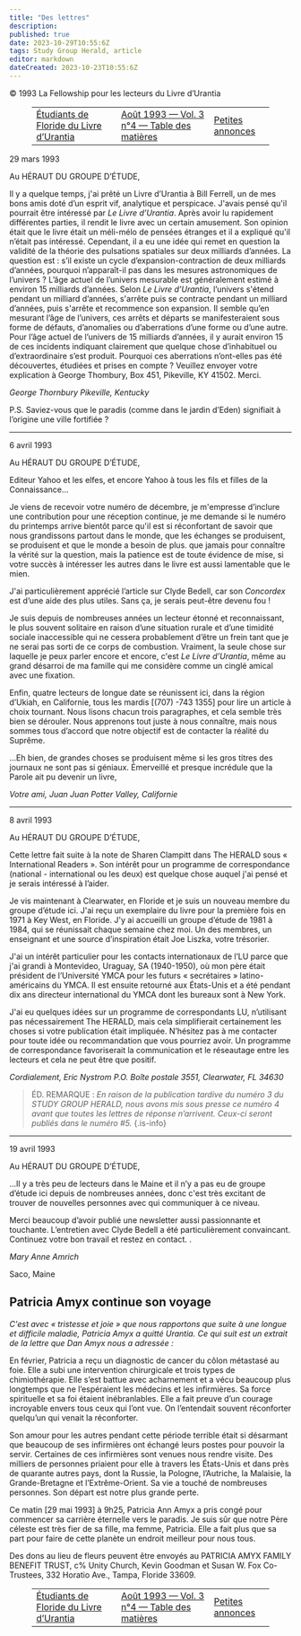 ```yaml
---
title: "Des lettres"
description: 
published: true
date: 2023-10-29T10:55:6Z
tags: Study Group Herald, article
editor: markdown
dateCreated: 2023-10-23T10:55:6Z
---
```


<p class="v-card v-sheet theme--light grey lighten-3 px-2">© 1993 La Fellowship pour les lecteurs du Livre d’Urantia</p>
<figure class="table chapter-navigator">
  <table>
    <tbody>
      <tr>
        <td>
        <a href="/fr/article/David_Glass/Florida_Students_of_The_Urantia_Book">
          <span class="mdi mdi-arrow-left-drop-circle"></span><span class="pl-2">Étudiants de Floride du Livre d’Urantia</span>
        </a>
        </td>
        <td>
        <a href="/fr/index/articles_study_group_herald#août-1993-vol-3-n°4">
          <span class="mdi mdi-book-open-variant"></span><span class="pl-2">Août 1993 — Vol. 3 n°4 — Table des matières</span>
        </a>
        </td>
        <td>
        <a href="/fr/article/Study_Group_Herald/Classifieds_3">
          <span class="pr-2">Petites annonces</span><span class="mdi mdi-arrow-right-drop-circle"></span>
        </a>
        </td>
      </tr>
    </tbody>
  </table>
</figure>



29 mars 1993

Au HÉRAUT DU GROUPE D’ÉTUDE,

Il y a quelque temps, j'ai prêté un Livre d’Urantia à Bill Ferrell, un de mes bons amis doté d’un esprit vif, analytique et perspicace. J'avais pensé qu'il pourrait être intéressé par _Le Livre d’Urantia_. Après avoir lu rapidement différentes parties, il rendit le livre avec un certain amusement. Son opinion était que le livre était un méli-mélo de pensées étranges et il a expliqué qu'il n’était pas intéressé. Cependant, il a eu une idée qui remet en question la validité de la théorie des pulsations spatiales sur deux milliards d’années. La question est : s’il existe un cycle d’expansion-contraction de deux milliards d’années, pourquoi n’apparaît-il pas dans les mesures astronomiques de l’univers ? L’âge actuel de l’univers mesurable est généralement estimé à environ 15 milliards d’années. Selon _Le Livre d’Urantia_, l’univers s'étend pendant un milliard d’années, s'arrête puis se contracte pendant un milliard d’années, puis s'arrête et recommence son expansion. Il semble qu’en mesurant l’âge de l’univers, ces arrêts et départs se manifesteraient sous forme de défauts, d’anomalies ou d’aberrations d’une forme ou d’une autre. Pour l’âge actuel de l’univers de 15 milliards d’années, il y aurait environ 15 de ces incidents indiquant clairement que quelque chose d’inhabituel ou d’extraordinaire s’est produit. Pourquoi ces aberrations n’ont-elles pas été découvertes, étudiées et prises en compte ? Veuillez envoyer votre explication à George Thombury, Box 451, Pikeville, KY 41502. Merci.

_George Thornbury_
_Pikeville, Kentucky_

P.S. Saviez-vous que le paradis (comme dans le jardin d’Eden) signifiait à l’origine une ville fortifiée ?

---

6 avril 1993

Au HÉRAUT DU GROUPE D’ÉTUDE,

Editeur Yahoo et les elfes, et encore Yahoo à tous les fils et filles de la Connaissance...

Je viens de recevoir votre numéro de décembre, je m'empresse d’inclure une contribution pour une réception continue, je me demande si le numéro du printemps arrive bientôt parce qu'il est si réconfortant de savoir que nous grandissons partout dans le monde, que les échanges se produisent, se produisent et que le monde a besoin de plus. que jamais pour connaître la vérité sur la question, mais la patience est de toute évidence de mise, si votre succès à intéresser les autres dans le livre est aussi lamentable que le mien.

J'ai particulièrement apprécié l’article sur Clyde Bedell, car son _Concordex_ est d’une aide des plus utiles. Sans ça, je serais peut-être devenu fou !

Je suis depuis de nombreuses années un lecteur étonné et reconnaissant, le plus souvent solitaire en raison d’une situation rurale et d’une timidité sociale inaccessible qui ne cessera probablement d’être un frein tant que je ne serai pas sorti de ce corps de combustion. Vraiment, la seule chose sur laquelle je peux parler encore et encore, c'est _Le Livre d’Urantia_, même au grand désarroi de ma famille qui me considère comme un cinglé amical avec une fixation.

Enfin, quatre lecteurs de longue date se réunissent ici, dans la région d’Ukiah, en Californie, tous les mardis [(707) -743 1355] pour lire un article à choix tournant. Nous lisons chacun trois paragraphes, et cela semble très bien se dérouler. Nous apprenons tout juste à nous connaître, mais nous sommes tous d’accord que notre objectif est de contacter la réalité du Suprême.

…Eh bien, de grandes choses se produisent même si les gros titres des journaux ne sont pas si géniaux. Émerveillé et presque incrédule que la Parole ait pu devenir un livre,

_Votre ami, Juan Juan_
_Potter Valley, Californie_

---

8 avril 1993

Au HÉRAUT DU GROUPE D’ÉTUDE,

Cette lettre fait suite à la note de Sharen Clampitt dans The HERALD sous « International Readers ». Son intérêt pour un programme de correspondance (national - international ou les deux) est quelque chose auquel j'ai pensé et je serais intéressé à l’aider.

Je vis maintenant à Clearwater, en Floride et je suis un nouveau membre du groupe d’étude ici. J'ai reçu un exemplaire du livre pour la première fois en 1971 à Key West, en Floride. J'y ai accueilli un groupe d’étude de 1981 à 1984, qui se réunissait chaque semaine chez moi. Un des membres, un enseignant et une source d’inspiration était Joe Liszka, votre trésorier.

J'ai un intérêt particulier pour les contacts internationaux de l’LU parce que j'ai grandi à Montevideo, Uraguay, SA (1940-1950), où mon père était président de l’Université YMCA pour les futurs « secrétaires » latino-américains du YMCA. Il est ensuite retourné aux États-Unis et a été pendant dix ans directeur international du YMCA dont les bureaux sont à New York.

J'ai eu quelques idées sur un programme de correspondants LU, n’utilisant pas nécessairement The HERALD, mais cela simplifierait certainement les choses si votre publication était impliquée. N’hésitez pas à me contacter pour toute idée ou recommandation que vous pourriez avoir. Un programme de correspondance favoriserait la communication et le réseautage entre les lecteurs et cela ne peut être que positif.

_Cordialement, Eric Nystrom_
_P.O. Boîte postale 3551, Clearwater, FL 34630_

> ÉD. REMARQUE : _En raison de la publication tardive du numéro 3 du STUDY GROUP HERALD, nous avons mis sous presse ce numéro 4 avant que toutes les lettres de réponse n’arrivent. Ceux-ci seront publiés dans le numéro \#5._
{.is-info}

---

19 avril 1993

Au HÉRAUT DU GROUPE D’ÉTUDE,

...Il y a très peu de lecteurs dans le Maine et il n’y a pas eu de groupe d’étude ici depuis de nombreuses années, donc c'est très excitant de trouver de nouvelles personnes avec qui communiquer à ce niveau.

Merci beaucoup d’avoir publié une newsletter aussi passionnante et touchante. L’entretien avec Clyde Bedell a été particulièrement convaincant. Continuez votre bon travail et restez en contact. .

_Mary Anne Amrich_

Saco, Maine

## Patricia Amyx continue son voyage

_C'est avec « tristesse et joie » que nous rapportons que suite à une longue et difficile maladie, Patricia Amyx a quitté Urantia. Ce qui suit est un extrait de la lettre que Dan Amyx nous a adressée :_

En février, Patricia a reçu un diagnostic de cancer du côlon métastasé au foie. Elle a subi une intervention chirurgicale et trois types de chimiothérapie. Elle s’est battue avec acharnement et a vécu beaucoup plus longtemps que ne l’espéraient les médecins et les infirmières. Sa force spirituelle et sa foi étaient inébranlables. Elle a fait preuve d’un courage incroyable envers tous ceux qui l’ont vue. On l’entendait souvent réconforter quelqu’un qui venait la réconforter.

Son amour pour les autres pendant cette période terrible était si désarmant que beaucoup de ses infirmières ont échangé leurs postes pour pouvoir la servir. Certaines de ces infirmières sont venues nous rendre visite. Des milliers de personnes priaient pour elle à travers les États-Unis et dans près de quarante autres pays, dont la Russie, la Pologne, l’Autriche, la Malaisie, la Grande-Bretagne et l’Extrême-Orient. Sa vie a touché de nombreuses personnes. Son départ est notre plus grande perte.

Ce matin [29 mai 1993] à 9h25, Patricia Ann Amyx a pris congé pour commencer sa carrière éternelle vers le paradis. Je suis sûr que notre Père céleste est très fier de sa fille, ma femme, Patricia. Elle a fait plus que sa part pour faire de cette planète un endroit meilleur pour nous tous.

Des dons au lieu de fleurs peuvent être envoyés au PATRICIA AMYX FAMILY BENEFIT TRUST, c\% Unity Church, Kevin Goodman et Susan W. Fox Co-Trustees, 332 Horatio Ave., Tampa, Floride 33609.



<figure class="table chapter-navigator">
  <table>
    <tbody>
      <tr>
        <td>
        <a href="/fr/article/David_Glass/Florida_Students_of_The_Urantia_Book">
          <span class="mdi mdi-arrow-left-drop-circle"></span><span class="pl-2">Étudiants de Floride du Livre d’Urantia</span>
        </a>
        </td>
        <td>
        <a href="/fr/index/articles_study_group_herald#août-1993-vol-3-n°4">
          <span class="mdi mdi-book-open-variant"></span><span class="pl-2">Août 1993 — Vol. 3 n°4 — Table des matières</span>
        </a>
        </td>
        <td>
        <a href="/fr/article/Study_Group_Herald/Classifieds_3">
          <span class="pr-2">Petites annonces</span><span class="mdi mdi-arrow-right-drop-circle"></span>
        </a>
        </td>
      </tr>
    </tbody>
  </table>
</figure>
